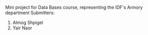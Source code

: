 Mini project for Data Bases course, representing the IDF's Armory department
Submitters:
1. Almog Shpigel
2. Yair Naor 